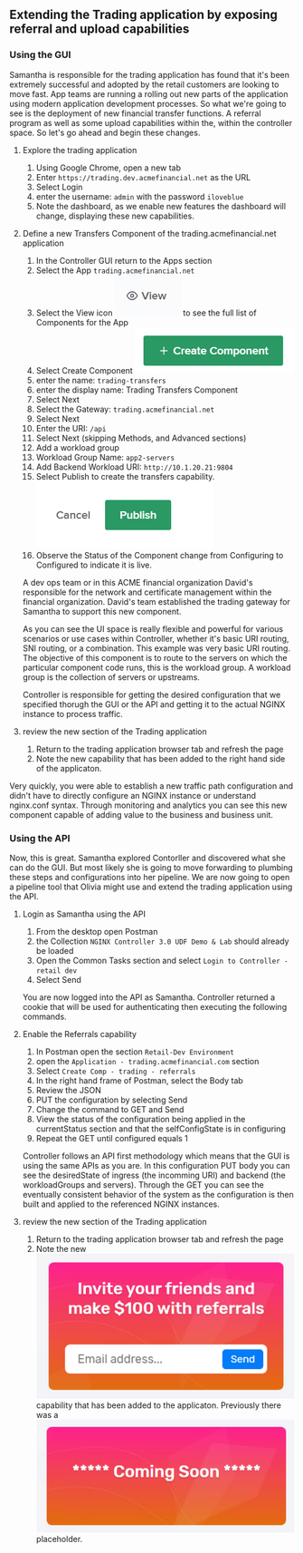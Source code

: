 ## Extending the Trading application by exposing referral and upload capabilities

### Using the GUI

Samantha is responsible for the trading application has found that it's been extremely successful and adopted by the retail customers are looking to move fast.
App teams are running a rolling out new parts of the application using modern application development processes. So what we're going to see is the deployment of new financial transfer functions.
A referral program as well as some upload capabilities within the, within the controller space. So let's go ahead and begin these changes.

1. Explore the trading application
   1. Using Google Chrome, open a new tab
   2. Enter `https://trading.dev.acmefinancial.net` as the URL
   3. Select Login
   4. enter the username: `admin` with the password `iloveblue`
   5. Note the dashboard, as we enable new features the dashboard will change, displaying these new capabilities.

2. Define a new Transfers Component of the trading.acmefinancial.net application
   1. In the Controller GUI return to the Apps section
   2. Select the App `trading.acmefinancial.net`
   3. Select the View icon ![view](_static/view.png) to see the full list of Components for the App
   4. Select Create Component ![create_component](_static/create_component.png)
   5. enter the name: `trading-transfers`
   6. enter the display name: Trading Transfers Component
   7. Select Next
   8. Select the Gateway: `trading.acmefinancial.net`
   9. Select Next
   10. Enter the URI: `/api`
   11. Select Next (skipping Methods, and Advanced sections)
   12. Add a workload group
   13. Workload Group Name: `app2-servers`
   14. Add Backend Workload URI: `http://10.1.20.21:9804`
   15. Select Publish to create the transfers capability. ![publish](_static/publish.png)
   16. Observe the Status of the Component change from Configuring to Configured to indicate it is live.

    A dev ops team or in this ACME financial organization David's responsible for the network and certificate management within the financial organization. David's team established the trading gateway for Samantha to support this new component.

    As you can see the UI space is really flexible and powerful for various scenarios or use cases within Controller, whether it's basic URI routing,  SNI routing, or a combination. This example was very basic URI routing.
    The objective of this component is to route to the servers on which the particular component code runs, this is the workload group.  A workload group is the collection of servers or upstreams.

    Controller is responsible for getting the desired configuration that we specified thorugh the GUI or the API and getting it to the actual NGINX instance to process traffic.

3. review the new section of the Trading application
   1. Return to the trading application browser tab and refresh the page
   2. Note the new capability that has been added to the right hand side of the applicaton.

Very quickly, you were able to establish a new traffic path configuration and didn't have to directly configure an NGINX instance or understand nginx.conf syntax. Through monitoring and analytics you can see this new component capable of adding value to the business and business unit.

### Using the API

Now, this is great. Samantha explored Contorller and discovered what she can do the GUI.  But most likely she is going to move forwarding to plumbing these steps and configurations into her pipeline.  We are now going to open a pipeline tool that Olivia might use and extend the trading application using the API.

1. Login as Samantha using the API
   1. From the desktop open Postman
   2. the Collection `NGINX Controller 3.0 UDF Demo & Lab` should already be loaded
   3. Open the Common Tasks section and select `Login to Controller - retail dev`
   4. Select Send

    You are now logged into the API as Samantha.  Controller returned a cookie that will be used for authenticating then executing the following commands.

2. Enable the Referrals capability
   1. In Postman open the section `Retail-Dev Environment`
   2. open the `Application - trading.acmefinancial.com` section
   3. Select `Create Comp - trading - referrals`
   4. In the right hand frame of Postman, select the Body tab
   5. Review the JSON
   6. PUT the configuration by selecting Send
   7. Change the command to GET and Send
   8. View the status of the configuration being applied in the currentStatus section and that the selfConfigState is in configuring
   9. Repeat the GET until configured equals 1

    Controller follows an API first methodology which means that the GUI is using the same APIs as you are.
    In this configuration PUT body you can see the desiredState of ingress (the incomming URI) and backend (the workloadGroups and servers).
    Through the GET you can see the eventually consistent behavior of the system as the configuration is then built and applied to the referenced NGINX instances.

3. review the new section of the Trading application
   1. Return to the trading application browser tab and refresh the page
   2. Note the new ![referrals](_static/referrals.png) capability that has been added to the applicaton.  Previously there was a ![coming_soon](_static/coming_soon.png) placeholder.
